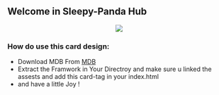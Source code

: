
## Welcome in Sleepy-Panda Hub
<p align="center">
  <img src="https://previews.dropbox.com/p/thumb/ABpgk0fNsaKp9oHt8vJh0qcsT0N716NdfJHIUPD1PpyP7HymH0J3dE2DSJ8JIkSnub669SBsZyAwF1C7xRETmi55AybsHe64HE-6QYwVJTDGwclWPym61tnUMGEbDhES3KLFBO1kE_7RKSUcj2sXkpU0ox3ixPFBvi62D4qzJGViaXwCjcrFyKyt44LyQgR4dmVI3OKnV8fh8YbyCTz9tN_DA27HojfMI9WiloyEiGVU0LUQi6Th_tFgAXs1ja9Q6ZMWUrLAByQZvKy9bNW0UZP1uXzPx1WWdSJguamHIijZhNft-xu1HqRayRZXaIxMd3x-er5dR_VOXvQ_2sr4b5i9Hw1KVh7zY8pt7K7t_CVlfpIOPj3PiYYXtvowOfO7E6c-k1X5ClmnhnBP8e6Qn9SS/p.png">
</p>

### How do use this card design:
- Download MDB From   [MDB](https://mdbootstrap.com/docs/standard/getting-started/installation/)
- Extract the Framwork in Your Directroy and make sure u linked the assests and add this card-tag in your index.html
- and have a little Joy !
